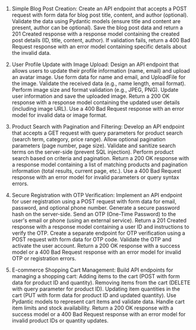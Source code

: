 1. Simple Blog Post Creation:
Create an API endpoint that accepts a POST request with form data for blog post title, content, and author (optional).
Validate the data using Pydantic models (ensure title and content are present, author can be optional).
Save the blog post data and return a 201 Created response with a response model containing the created post details (ID, title, content, author).
If validation fails, return a 400 Bad Request response with an error model containing specific details about the invalid data.

 

2. User Profile Update with Image Upload:
Design an API endpoint that allows users to update their profile information (name, email) and upload an avatar image.
Use form data for name and email, and UploadFile for the image.
Validate the received data (e.g., name length, email format).
Perform image size and format validation (e.g., JPEG, PNG).
Update user information and save the uploaded image.
Return a 200 OK response with a response model containing the updated user details (including image URL).
Use a 400 Bad Request response with an error model for invalid data or image format.

 

3. Product Search with Pagination and Filtering:
Develop an API endpoint that accepts a GET request with query parameters for product search (search term, category, price range).
Allow optional pagination parameters (page number, page size).
Validate and sanitize search terms on the server-side (prevent SQL injection).
Perform product search based on criteria and pagination.
Return a 200 OK response with a response model containing a list of matching products and pagination information (total results, current page, etc.).
Use a 400 Bad Request response with an error model for invalid parameters or query syntax errors.

 

4. Secure Registration with OTP Verification:
Implement an API endpoint for user registration using a POST request with form data for email, password, and optional phone number.
Generate a secure password hash on the server-side.
Send an OTP (One-Time Password) to the user's email or phone (using an external service).
Return a 201 Created response with a response model containing a user ID and instructions to verify the OTP.
Create a separate endpoint for OTP verification using a POST request with form data for OTP code.
Validate the OTP and activate the user account.
Return a 200 OK response with a success model or a 400 Bad Request response with an error model for invalid OTP or registration errors.

 

5. E-commerce Shopping Cart Management:
Build API endpoints for managing a shopping cart:
Adding items to the cart (POST with form data for product ID and quantity).
Removing items from the cart (DELETE with query parameter for product ID).
Updating item quantities in the cart (PUT with form data for product ID and updated quantity).
Use Pydantic models to represent cart items and validate data.
Handle cart item limits and stock availability.
Return a 200 OK response with a success model or a 400 Bad Request response with an error model for invalid product IDs or quantity updates.
